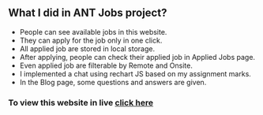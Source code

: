 ## What I did in ANT Jobs project?

* People can see available jobs in this website.
* They can apply for the job only in one click.
* All applied job are stored in local storage.
* After applying, people can check their applied job in Applied Jobs page.
* Even applied job are filterable by Remote and Onsite.
* I implemented a chat using rechart JS based on my assignment marks.
* In the Blog page, some questions and answers are given.

### To view this website in live [click here](https://ant-jobs.netlify.app/)
